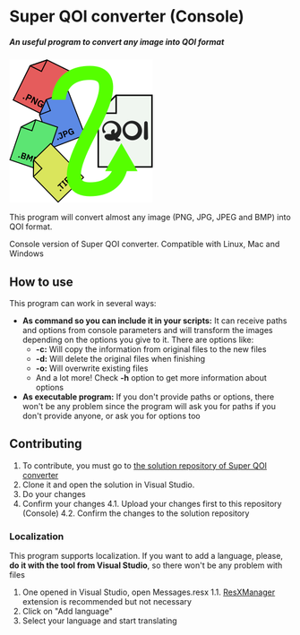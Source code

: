 # Super QOI converter (Console)
##### *An useful program to convert any image into QOI format*
[![Super QOI converter icon](https://github.com/LuisAlfredo92/Super-QOI-converter-GUI-/blob/master/resources/icon.png "Super QOI converter icon")](https://github.com/LuisAlfredo92/Super-QOI-converter-GUI-/blob/master/resources/icon.png "Super QOI converter icon")

This program will convert almost any image (PNG, JPG, JPEG and BMP) into QOI format.

Console version of Super QOI converter. Compatible with Linux, Mac and Windows

## How to use
This program can work in several ways:
- **As command so you can include it in your scripts:** It can receive paths and options from console parameters and will transform the images depending on the options you give to it. There are options like:
	- **-c:** Will copy the information from original files to the new files
	- **-d:** Will delete the original files when finishing
	- **-o:** Will overwrite existing files
	- And a lot more! Check **-h** option to get more information about options
- **As executable program:** If you don't provide paths or options, there won't be any problem since the program will ask you for paths if you don't provide anyone, or ask you for options too

## Contributing
1. To contribute, you must go to [the solution repository of Super QOI converter](https://github.com/LuisAlfredo92/Super-QOI-converter "the original repository of Super QOI converter")
2. Clone it and open the solution in Visual Studio.
3. Do your changes
4. Confirm your changes
	4.1. Upload your changes first to this repository (Console)
	4.2. Confirm the changes to the solution repository

### Localization
This program supports localization. If you want to add a language, please, **do it with the tool from Visual Studio**, so there won't be any problem with files
1. One opened in Visual Studio, open Messages.resx
	1.1. [ResXManager](https://marketplace.visualstudio.com/items?itemName=TomEnglert.ResXManager "ResXManager") extension is recommended but not necessary
2. Click on "Add language"
3. Select your language and start translating
